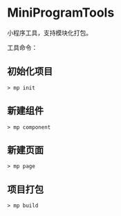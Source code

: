 # MiniProgramTools

小程序工具，支持模块化打包。

工具命令：

## 初始化项目

```shell
> mp init
```

## 新建组件

```shell
> mp component
```

## 新建页面

```shell
> mp page
```

## 项目打包

```shell
> mp build
```
